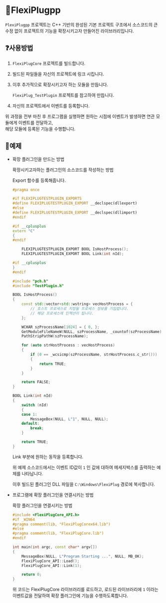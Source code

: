  # 📌FlexiPlugpp

`PlexiPlugpp` 프로젝트는 C++ 기반의 완성된 기본 프로젝트 구조에서 소스코드의 큰 수정 없이 프로젝트의 기능을 확장시키고자 만들어진 라이브러리입니다.

## ❓**사용방법**

1. `FlexiPlugCore` 프로젝트를 빌드합니다.
2. 빌드된 파일들을 자신의 프로젝트에 링크 시킵니다.
3. 이후 추가적으로 확장시키고자 하는 모듈을 만듭니다.
   
    `FlexiPlug_TestPlugin` 프로젝트를 참고하여 만듭니다.
4. 자신의 프로젝트에서 이벤트를 등록합니다.

위 과정을 전부 마친 후 프로그램을 실행하면 원하는 시점에 이벤트가 발생하면 연관 모듈에게 이벤트를 전달하고,   
해당 모듈에 등록된 기능을 수행합니다.
    

## 📖**예제**

- 확장 플러그인을 만드는 방법
  
    확장시키고자하는 플러그인의 소스코드를 작성하는 방법
    
    Export 함수를 등록해줍니다.
    
    ```cpp
    #pragma once
    
    #if FLEXIPLUGTESTPLUGIN_EXPORTS
    #define FLEXIPLUGTESTPLUGIN_EXPORT __declspec(dllexport)
    #else
    #define FLEXIPLUGTESTPLUGIN_EXPORT __declspec(dllimport)
    #endif
    
    #if __cplusplus
    extern "C"
    {
    #endif
    
        FLEXIPLUGTESTPLUGIN_EXPORT BOOL IsHostProcess();
        FLEXIPLUGTESTPLUGIN_EXPORT BOOL Link(int nId);
    
    #if __cplusplus
    }
    #endif
    
    ```
    
    ```cpp
    #include "pch.h"
    #include "TestPlugin.h"
    
    BOOL IsHostProcess()
    {
        const std::vector<std::wstring> vecHostProcess = {
            // 호스트 프로세스로 지정될 프로세스 정보를 기입합니다.
            // 해당 프로세스에 인젝션이 됩니다.
        };
    
        WCHAR szProcessName[1024] = { 0, };
        GetModuleFileNameW(NULL, szProcessName, _countof(szProcessName));
        PathStripPathW(szProcessName);
    
        for (auto strHostProcess : vecHostProcess)
        {
            if (0 == _wcsicmp(szProcessName, strHostProcess.c_str()))
            {
                return TRUE;
            }
        }
    
        return FALSE;
    }
    
    BOOL Link(int nId)
    {
        switch (nId)
        {
        case 1:
            MessageBox(NULL, L"1", NULL, NULL);
        default:
            break;
        }
    
        return TRUE;
    }
    
    ```
    
    Link 부분에 원하는 동작을 등록합니다.
    
    위 예제 소스코드에서는 이벤트 ID값이 `1` 인 값에 대하여 메세지박스를 출력하는 예제를 나타납니다.
    
    이후 빌드된 플러그인 DLL 파일을 `C:\Windows\FlexiPlug` 경로에 복사합니다.
    
- 프로그램에 확장 플러그인을 연결시키는 방법
  
    확장 플러그인을 연결시키는 방법
    
    ```cpp
    #include <FlexiPlugCore_API.h>
    #if _WIN64
    #pragma comment(lib, "FlexiPlugCorex64.lib")
    #else
    #pragma comment(lib, "FlexiPlugCore.lib")
    #endif
    
    int main(int argc, const char* argv[])
    {
        MessageBox(NULL, L"Program Starting ...", NULL, MB_OK);
        FlexiPlugCore_API::Load();
        FlexiPlugCore_API::Link(1);
    
        return 0;
    }
    ```
    
    위 코드는 FlexiPlugCore 라이브러리를 로드하고, 로드된 라이브러리에 `1` 이라는 이벤트값을 전달하여 확장 플러그인에 기능을 수행하도록합니다.